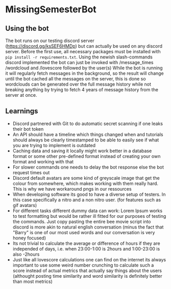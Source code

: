 # MissingSemesterBot

## Using the bot
The bot runs on our testing discord server (https://discord.gg/ksSEF6HMDp) but can actually be used on any discord server.
Before the first use, all necessary packages must be installed with ```pip install -r requirements.txt```.
Using the newish slash-commands discord implemented the bot can just be invoked with /message_times /wordcloud and /lovescore followed by the user(s)
While the bot is running it will regularly fetch messages in the background, so the result will change until the bot cached all the messages on the server, this is done so wordclouds can be generated over the full message history while not breaking anything by trying to fetch 4 years of message history from the server at once.

## Learnings
* Discord partnered with Git to do automatic secret scanning if one leaks their bot token
* An API should have a timeline which things changed when and tutorials should always be clearly timestamped to be able to easily see if what you are trying to implement is outdated
* Caching data and saving it locally might work better in a database format or some other pre-defined format instead of creating your own format and working with that
* For slower commands one needs to delay the bot response else the bot request times out
* Discord default avatars are some kind of greyscale image that get the colour from somewhere, which makes working with them really hard. This is why we have workaround pngs in our ressources
* When developing software its good to have a diverse setup of testers. In this case specifically a nitro and a non nitro user. (for features such as gif avatars)
* For different tasks different dummy data can work: Lorem Ipsum works to test formatting but would be rather ill fitted for our purposes of testing the commands. Just copy pasting the entire bee movie script into discord is more akin to natural english conversation (minus the fact that "Barry" is one of our most used words and our conversation is very honey focused)
* Its not trivial to calculate the average or difference of hours if they are independed of days, i.e. when 23:00-1:00 is 2hours and 1:00-23:00 is also -2hours
* Just like all lovescore calculations one can find on the internet its always important to use some weird number crunching to calculate such a score instead of actual metrics that actually say things about the users (althought posting time similarity and word similarity is definitely better than most metrics)
